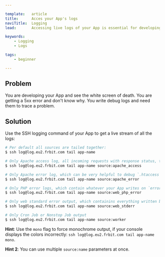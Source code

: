 ```yaml
---

template:   article
title:      Acces your App's logs
naviTitle:  Logging
lead:       Accessing live logs of your App is essential for developing. Here is how you can do it on fortrabbit.

keywords:
    - Logging
    - Logs

tags:
    - beginner

---
```


## Problem

You are developing your App and see the white screen of death. You are getting a 5xx error and don't know why. You write debug logs and need them to trace a problem.

## Solution

Use the SSH logging command of your App to get a live stream of all the logs:

```bash
# Per default all sources are tailed together:
$ ssh log@log.eu2.frbit.com tail app-name

# Only Apache access log, all incoming requests with response status, time-stamp, additional headers and the first line of the request:
$ ssh log@log.eu2.frbit.com tail app-name source:apache_access

# Only Apache error log, which can be very helpful to debug `.htaccess` files or the like:
$ ssh log@log.eu2.frbit.com tail app-name source:apache_error

# Only PHP error logs, which contain whatever your App writes on `error_log()`:
$ ssh log@log.eu2.frbit.com tail app-name source:web_php_error

# Only web standard error output, which containins everything written by your App to `STDERR`:
$ ssh log@log.eu2.frbit.com tail app-name source:web_stderr

# Only Cron Job or Nonstop Job output
$ ssh log@log.eu2.frbit.com tail app-name source:worker
```

**Hint**: Use the `mono` flag to force monochrome output, if your console displays the colors incorrectly: `ssh log@log.eu2.frbit.com tail app-name mono`.

**Hint 2**: You can use multiple `source:name` parameters at once.